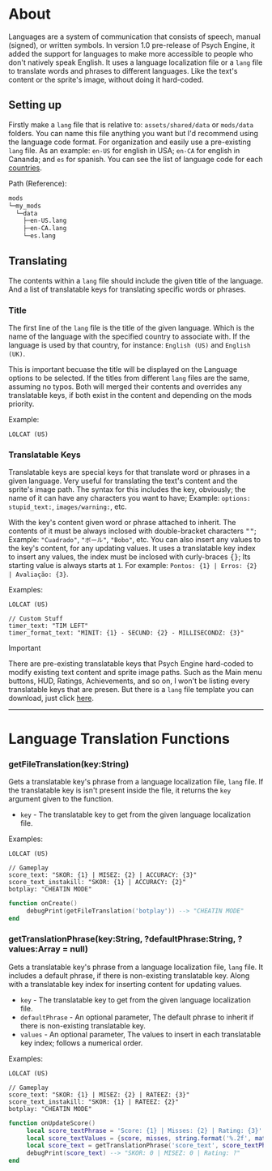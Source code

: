 # About
Languages are a system of communication that consists of speech, manual (signed), or written symbols. In version 1.0 pre-release of Psych Engine, it added the support for languages to make more accessible to people who don't natively speak English. It uses a language localization file or a `lang` file to translate words and phrases to different languages. Like the text's content or the sprite's image, without doing it hard-coded.

## Setting up
Firstly make a `lang` file that is relative to: `assets/shared/data` or `mods/data` folders. You can name this file anything you want but I'd recommend using the language code format. For organization and easily use a pre-existing `lang` file. As an example: `en-US` for english in USA; `en-CA` for english in Cananda; and `es` for spanish. You can see the list of language code for each [countries](http://www.lingoes.net/en/translator/langcode.htm).

Path (Reference):
```txt
mods
└─my_mods
  └─data
    ├─en-US.lang
    ├─en-CA.lang
    └─es.lang
```

## Translating
The contents within a `lang` file should include the given title of the language. And a list of translatable keys for translating specific words or phrases.

### Title
The first line of the `lang` file is the title of the given language. Which is the name of the language with the specified country to associate with. If the language is used by that country, for instance: `English (US)` and `English (UK)`. 

This is important becuase the title will be displayed on the Language options to be selected. If the titles from different `lang` files are the same, assuming no typos. Both will merged their contents and overrides any translatable keys, if both exist in the content and depending on the mods priority.

Example:
```lang
LOLCAT (US)
```

### Translatable Keys
Translatable keys are special keys for that translate word or phrases in a given language. Very useful for translating the text's content and the sprite's image path. The syntax for this includes the key, obviously; the name of it can have any characters you want to have; Example: `options:` `stupid_text:`, `images/warning:`, etc. 

With the key's content given word or phrase attached to inherit. The contents of it must be always inclosed with double-bracket characters <kbd>""</kbd>; Example: `"Cuadrado"`, `"ボール"`, `"Bobo"`, etc. You can also insert any values to the key's content, for any updating values. It uses a translatable key index to insert any values, the index must be inclosed with curly-braces <kbd>{}</kbd>; Its starting value is always starts at `1`. For example: `Pontos: {1} | Erros: {2} | Avaliação: {3}`.

Examples:
```lang
LOLCAT (US)

// Custom Stuff
timer_text: "TIM LEFT"
timer_format_text: "MINIT: {1} - SECUND: {2} - MILLISECONDZ: {3}"
```

> [!IMPORTANT]
> There are pre-existing translatable keys that Psych Engine hard-coded to modify existing text content and sprite image paths. Such as the Main menu buttons, HUD, Ratings, Achievements, and so on, I won't be listing every translatable keys that are presen. But there is a `lang` file template you can download, just click [here](https://cdn.discordapp.com/attachments/929801502829215745/1265069886632099972/en-US.lang?ex=66c272a4&is=66c12124&hm=fa2e9507bcc0bbb721fa0cf71aebe0cf93ff5b87200a852731795b479ba4f036&).


***

# Language Translation Functions
### getFileTranslation(key:String)
Gets a translatable key's phrase from a language localization file, `lang` file. If the translatable key is isn't present inside the file, it returns the `key` argument given to the function.

- `key` - The translatable key to get from the given language localization file.

Examples:
```lang
LOLCAT (US)

// Gameplay
score_text: "SKOR: {1} | MISEZ: {2} | ACCURACY: {3}"
score_text_instakill: "SKOR: {1} | ACCURACY: {2}"
botplay: "CHEATIN MODE"
```
```lua
function onCreate()
     debugPrint(getFileTranslation('botplay')) --> "CHEATIN MODE"
end
```

### getTranslationPhrase(key:String, ?defaultPhrase:String, ?values:Array<Dynamic> = null)
Gets a translatable key's phrase from a language localization file, `lang` file. It includes a default phrase, if there is non-existing translatable key. Along with a translatable key index for inserting content for updating values.

- `key` - The translatable key to get from the given language localization file.
- `defaultPhrase` - An optional parameter, The default phrase to inherit if there is non-existing translatable key.
- `values` - An optional parameter, The values to insert in each translatable key index; follows a numerical order.

Examples:
```lang
LOLCAT (US)

// Gameplay
score_text: "SKOR: {1} | MISEZ: {2} | RATEEZ: {3}"
score_text_instakill: "SKOR: {1} | RATEEZ: {2}"
botplay: "CHEATIN MODE"
```
```lua
function onUpdateScore()
     local score_textPhrase = 'Score: {1} | Misses: {2} | Rating: {3}'
     local score_textValues = {score, misses, string.format('%.2f', math.floor(rating * 100))}
     local score_text = getTranslationPhrase('score_text', score_textPhrase, score_textValues)
     debugPrint(score_text) --> "SKOR: 0 | MISEZ: 0 | Rating: ?"
end
```